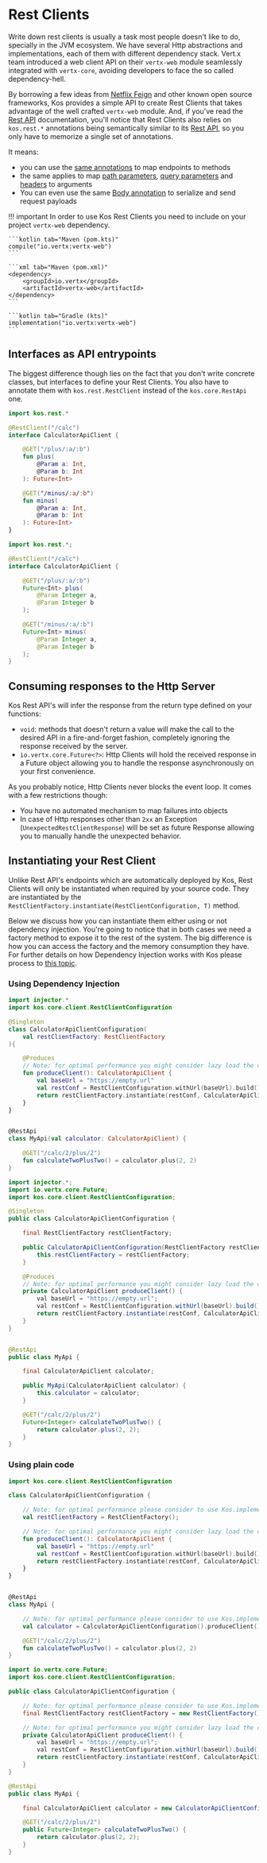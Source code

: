 # Rest Clients
Write down rest clients is usually a task most people doesn't like to do,
specially in the JVM ecosystem. We have several Http abstractions and
implementations, each of them with different dependency stack. Vert.x team
introduced a web client API on their `vertx-web` module seamlessly integrated
with `vertx-core`, avoiding developers to face the so called dependency-hell.

By borrowing a few ideas from [Netflix Feign](https://github.com/OpenFeign/feign)
and other known open source frameworks, Kos provides a simple API to create
Rest Clients that takes advantage of the well crafted `vertx-web` module. And,
if you've read the [Rest API](../02-rest-apis) documentation, you'll notice that
Rest Clients also relies on `kos.rest.*` annotations being semantically similar
to its [Rest API](../02-rest-apis), so you only have to memorize a single set
of annotations.

It means:

- you can use the [same annotations](../02-rest-apis/#exposing-methods-as-rest-endpoints) to map endpoints to methods
- the same applies to map [path parameters](../02-rest-apis/#path-parameters),
  [query parameters](../02-rest-apis/#query-parameters)
  and [headers](../02-rest-apis/#http-headers)
  to arguments
- You can even use the same [Body annotation](../02-rest-apis/#capturing-the-request-payload)
  to serialize and send request payloads

!!! important
    In order to use Kos Rest Clients you need to include on your project
    `vertx-web` dependency.

    ```kotlin tab="Maven (pom.kts)"
    compile("io.vertx:vertx-web")
    ```
    
    ```xml tab="Maven (pom.xml)"
    <dependency>
        <groupId>io.vertx</groupId>
        <artifactId>vertx-web</artifactId>
    </dependency>
    ```
    
    ```kotlin tab="Gradle (kts)"
    implementation("io.vertx:vertx-web")
    ```

## Interfaces as API entrypoints
The biggest difference though lies on the fact that you don't write concrete classes,
but interfaces to define your Rest Clients. You also have to annotate them with `kos.rest.RestClient`
instead of the `kos.core.RestApi` one.

```kotlin tab="Kotlin"
import kos.rest.*

@RestClient("/calc")
interface CalculatorApiClient {

    @GET("/plus/:a/:b")
    fun plus(
        @Param a: Int,
        @Param b: Int
    ): Future<Int>

    @GET("/minus/:a/:b")
    fun minus(
        @Param a: Int,
        @Param b: Int
    ): Future<Int>
}
```

```java tab="Java"
import kos.rest.*;

@RestClient("/calc")
interface CalculatorApiClient {

    @GET("/plus/:a/:b")
    Future<Int> plus(
        @Param Integer a,
        @Param Integer b
    );

    @GET("/minus/:a/:b")
    Future<Int> minus(
        @Param Integer a,
        @Param Integer b
    );
}
```

## Consuming responses to the Http Server
Kos Rest API's will infer the response from the return type defined on your functions:

- `void`: methods that doesn't return a value will make the call to the desired API in
  a fire-and-forget fashion, completely ignoring the response received by the server.
- `io.vertx.core.Future<?>`: Http Clients will hold the received response in a Future object
  allowing you to handle the response asynchronously on your first convenience.

As you probably notice, Http Clients never blocks the event loop. It comes with a few
restrictions though:

- You have no automated mechanism to map failures into objects
- In case of Http responses other than `2xx` an Exception (`UnexpectedRestClientResponse`)
  will be set as future Response allowing you to manually handle the unexpected behavior.

## Instantiating your Rest Client
Unlike Rest API's endpoints which are automatically deployed by Kos, Rest Clients
will only be instantiated when required by your source code. They are instantiated
by the `RestClientFactory.instantiate(RestClientConfiguration, T)` method.

Below we discuss how you can instantiate them either using or not dependency injection.
You're going to notice that in both cases we need a factory method to expose it to the
rest of the system. The big difference is how you can access the factory and the memory
consumption they have. For further details on how Dependency Injection works with Kos
please process to [this topic](../11-dependency-injection). 

### Using Dependency Injection
```kotlin tab="Kotlin"
import injector.*
import kos.core.client.RestClientConfiguration

@Singleton
class CalculatorApiClientConfiguration(
    val restClientFactory: RestClientFactory
){

    @Produces
    // Note: for optimal performance you might consider lazy load the client
    fun produceClient(): CalculatorApiClient {
        val baseUrl = "https://empty.url"
        val restConf = RestClientConfiguration.withUrl(baseUrl).build()
        return restClientFactory.instantiate(restConf, CalculatorApiClient::class.java)
    }
}


@RestApi
class MyApi(val calculator: CalculatorApiClient) {

    @GET("/calc/2/plus/2")
    fun calculateTwoPlusTwo() = calculator.plus(2, 2)
}
```

```java tab="Java"
import injector.*;
import io.vertx.core.Future;
import kos.core.client.RestClientConfiguration;

@Singleton
public class CalculatorApiClientConfiguration {

    final RestClientFactory restClientFactory;

    public CalculatorApiClientConfiguration(RestClientFactory restClientFactory) {
        this.restClientFactory = restClientFactory;
    }

    @Produces
    // Note: for optimal performance you might consider lazy load the client
    private CalculatorApiClient produceClient() {
        val baseUrl = "https://empty.url";
        val restConf = RestClientConfiguration.withUrl(baseUrl).build();
        return restClientFactory.instantiate(restConf, CalculatorApiClient.java);
    }
}


@RestApi
public class MyApi {

    final CalculatorApiClient calculator;

    public MyApi(CalculatorApiClient calculator) {
        this.calculator = calculator;
    }

    @GET("/calc/2/plus/2")
    Future<Integer> calculateTwoPlusTwo() {
        return calculator.plus(2, 2);
    }
}
```

### Using plain code
```kotlin tab="Kotlin"
import kos.core.client.RestClientConfiguration

class CalculatorApiClientConfiguration {

    // Note: for optimal performance please consider to use Kos.implementationLoader to instantiate it
    val restClientFactory = RestClientFactory();

    // Note: for optimal performance you might consider lazy load the client
    fun produceClient(): CalculatorApiClient {
        val baseUrl = "https://empty.url"
        val restConf = RestClientConfiguration.withUrl(baseUrl).build()
        return restClientFactory.instantiate(restConf, CalculatorApiClient::class.java)
    }
}


@RestApi
class MyApi {

    // Note: for optimal performance please consider to use Kos.implementationLoader to instantiate it
    val calculator = CalculatorApiClientConfiguration().produceClient()

    @GET("/calc/2/plus/2")
    fun calculateTwoPlusTwo() = calculator.plus(2, 2)
}
```

```java tab="Java"
import io.vertx.core.Future;
import kos.core.client.RestClientConfiguration;

public class CalculatorApiClientConfiguration {

    // Note: for optimal performance please consider to use Kos.implementationLoader to instantiate it
    final RestClientFactory restClientFactory = new RestClientFactory();

    // Note: for optimal performance you might consider lazy load the client
    private CalculatorApiClient produceClient() {
        val baseUrl = "https://empty.url";
        val restConf = RestClientConfiguration.withUrl(baseUrl).build();
        return restClientFactory.instantiate(restConf, CalculatorApiClient.java);
    }
}

@RestApi
public class MyApi {

    final CalculatorApiClient calculator = new CalculatorApiClientConfiguration().produceClient();

    @GET("/calc/2/plus/2")
    public Future<Integer> calculateTwoPlusTwo() {
        return calculator.plus(2, 2);
    }
}
```
